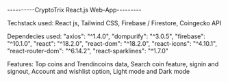 ----------CryptoTrix React.js Web-App---------

Techstack used: React js, Tailwind CSS, Firebase / Firestore, Coingecko API

Dependecies used: 
    "axios": "^1.4.0",
    "dompurify": "^3.0.5",
    "firebase": "^10.1.0",
    "react": "^18.2.0",
    "react-dom": "^18.2.0",
    "react-icons": "^4.10.1",
    "react-router-dom": "^6.14.2",
    "react-sparklines": "^1.7.0"

Features: Top coins and Trendincoins data, Search coin feature, signin and signout, Account and wishlist option, Light mode and Dark mode 